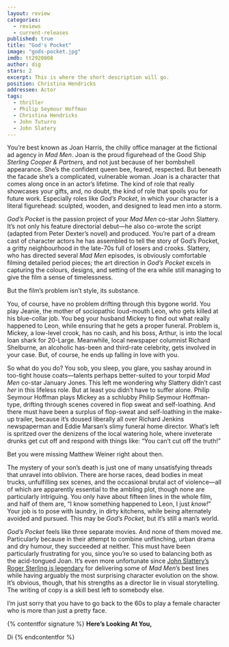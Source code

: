 ```yaml
---
layout: review
categories: 
  - reviews
  - current-releases
published: true
title: "God's Pocket"
image: "gods-pocket.jpg"
imdb: tt2920808
author: dig
stars: 2
excerpt: This is where the short description will go.
position: Christina Hendricks
addressee: Actor
tags: 
  - thriller
  - Philip Seymour Hoffman
  - Christina Hendricks
  - John Tuturro
  - John Slatery
---
```


You’re best known as Joan Harris, the chilly office manager at the fictional ad agency in _Mad Men_. Joan is the proud figurehead of the Good Ship _Sterling Cooper & Partners_, and not just because of her bombshell appearance. She’s the confident queen bee, feared, respected. But beneath the facade she’s a complicated, vulnerable woman. Joan is a character that comes along once in an actor’s lifetime. The kind of role that really showcases your gifts, and, no doubt, the kind of role that spoils you for future work. Especially roles like _God’s Pocket_, in which your character is a literal figurehead: sculpted, wooden, and designed to lead men into a storm. 

_God’s Pocket_ is the passion project of your _Mad Men_ co-star John Slattery. It’s not only his feature directorial debut—he also co-wrote the script (adapted from Peter Dexter’s novel) and produced. You’re part of a dream cast of character actors he has assembled to tell the story of God’s Pocket, a gritty neighbourhood in the late-70s full of losers and crooks. Slattery, who has directed several _Mad Men_ episodes, is obviously comfortable filming detailed period pieces; the art direction in _God’s Pocket_ excels in capturing the colours, designs, and setting of the era while still managing to give the film a sense of timelessness. 

But the film’s problem isn’t style, its substance.

You, of course, have no problem drifting through this bygone world. You play Jeanie, the mother of sociopathic loud-mouth Leon, who gets killed at his blue-collar job. You beg your husband Mickey to find out what really happened to Leon, while ensuring that he gets a proper funeral. Problem is, Mickey, a low-level crook, has no cash, and his boss, Arthur, is into the local loan shark for 20-Large. Meanwhile, local newspaper columnist Richard Shelburne, an alcoholic has-been and third-rate celebrity, gets involved in your case. But, of course, he ends up falling in love with you.

So what do you do? You sob, you sleep, you glare, you sashay around in too-tight house coats—talents perhaps better-suited to your torpid _Mad Men_ co-star January Jones. This left me wondering why Slattery didn’t cast _her_ in this lifeless role. But at least you didn’t have to suffer alone. Philip Seymour Hoffman plays Mickey as a schlubby Philip Seymour Hoffman-type, drifting through scenes covered in flop sweat and self-loathing. And there must have been a surplus of flop-sweat and self-loathing in the make-up trailer, because it’s doused liberally all over Richard Jenkins newspaperman and Eddie Marsan’s slimy funeral home director. What’s left is spritzed over the denizens of the local watering hole, where inveterate drunks get cut off and respond with things like: “You can’t cut off the truth!” 

Bet you were missing Matthew Weiner right about then. 

The mystery of your son’s death is just one of many unsatisfying threads that unravel into oblivion. There are horse races, dead bodies in meat trucks, unfulfilling sex scenes, and the occasional brutal act of violence—all of which are apparently essential to the ambling plot, though none are particularly intriguing. You only have about fifteen lines in the whole film, and half of them are, “I know something happened to Leon, I just _know!_” Your job is to pose with laundry, in dirty kitchens, while being alternately avoided and pursued. This may be _God’s Pocket_, but it’s still a man’s world.

_God’s Pocket_ feels like three separate movies. And none of them moved me. Particularly because in their attempt to combine unflinching, urban drama and dry humour, they succeeded at neither. This must have been particularly frustrating for you, since you’re so used to balancing both as the acid-tongued Joan. It’s even more unfortunate since [John Slattery’s Roger Sterling is legendary](http://on.aol.com/video/roger-sterlings-best-one-liners-517732993) for delivering some of _Mad Men_’s best lines while having arguably the most surprising character evolution on the show. It’s obvious, though, that his strengths as a director lie in visual storytelling. The writing of copy is a skill best left to somebody else. 

I’m just sorry that 
you have to go back to the 60s to play a female character who is more than just a pretty face. 

{% contentfor signature %}
**Here’s Looking At You,**

Di
{% endcontentfor %}